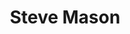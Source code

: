 ---
title: "Steve Mason"
summary: "Steve Mason is a Scottish guitarist, singer, writer, and activist. He came to prominence in the late 90s as the lead singer and one of the founding members of The Beta Band. Mason created King Biscuit Time as a side project during his time in The Beta Band, and then took the name again after the group split in 2004. After a diversion as Black Affair, Mason began his solo career in 2009. He has now released five solo albums, as well as collaborations with Denis Bovell and Martin Duffy."
slug: "steve-mason"
image: "steve-mason.jpg"
apple_music_artist_url: "https://music.apple.com/gb/artist/steve-mason/3847167"
wikipedia_url: "https://en.wikipedia.org/wiki/Steve_Mason_(musician)"
---